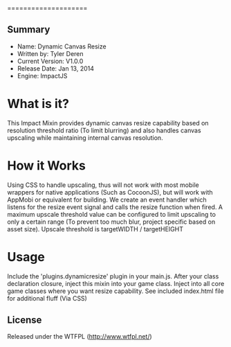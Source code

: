 ====================

## Summary ##

+ Name: Dynamic Canvas Resize
+ Written by: Tyler Deren
+ Current Version: V1.0.0
+ Release Date: Jan 13, 2014
+ Engine: ImpactJS

# What is it? #

This Impact Mixin provides dynamic canvas resize capability based on resolution threshold ratio (To limit blurring) and also handles canvas upscaling while maintaining internal canvas resolution.

# How it Works #
Using CSS to handle upscaling, thus will not work with most mobile wrappers for native applications (Such as CocoonJS), but will work with AppMobi or equivalent for building. We create an event handler which listens for the resize event signal and calls the resize function when fired. A maximum upscale threshold value can be configured to limit upscaling to only a certain range (To prevent too much blur, project specific based on asset size). Upscale threshold is targetWIDTH / targetHEIGHT

# Usage #
Include the 'plugins.dynamicresize' plugin in your main.js. After your class declaration closure, inject this mixin into your game class. Inject into all core game classes where you want resize capability. See included index.html file for additional fluff (Via CSS)

## License ##
Released under the WTFPL (http://www.wtfpl.net/)